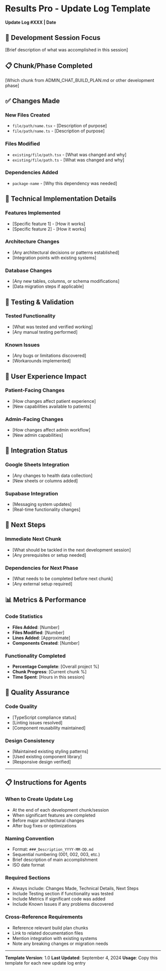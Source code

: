 # Results Pro - Update Log Template
**Update Log #XXX | Date**

## 🎯 **Development Session Focus**
[Brief description of what was accomplished in this session]

## 📋 **Chunk/Phase Completed**
[Which chunk from ADMIN_CHAT_BUILD_PLAN.md or other development phase]

## ✅ **Changes Made**

### **New Files Created**
- `file/path/name.tsx` - [Description of purpose]
- `file/path/name.ts` - [Description of purpose]

### **Files Modified**
- `existing/file/path.tsx` - [What was changed and why]
- `existing/file/path.ts` - [What was changed and why]

### **Dependencies Added**
- `package-name` - [Why this dependency was needed]

## 🔧 **Technical Implementation Details**

### **Features Implemented**
- [Specific feature 1] - [How it works]
- [Specific feature 2] - [How it works]

### **Architecture Changes**
- [Any architectural decisions or patterns established]
- [Integration points with existing systems]

### **Database Changes**
- [Any new tables, columns, or schema modifications]
- [Data migration steps if applicable]

## 🧪 **Testing & Validation**

### **Tested Functionality**
- [What was tested and verified working]
- [Any manual testing performed]

### **Known Issues**
- [Any bugs or limitations discovered]
- [Workarounds implemented]

## 📱 **User Experience Impact**

### **Patient-Facing Changes**
- [How changes affect patient experience]
- [New capabilities available to patients]

### **Admin-Facing Changes**
- [How changes affect admin workflow]
- [New admin capabilities]

## 🔄 **Integration Status**

### **Google Sheets Integration**
- [Any changes to health data collection]
- [New sheets or columns added]

### **Supabase Integration**
- [Messaging system updates]
- [Real-time functionality changes]

## 🚀 **Next Steps**

### **Immediate Next Chunk**
- [What should be tackled in the next development session]
- [Any prerequisites or setup needed]

### **Dependencies for Next Phase**
- [What needs to be completed before next chunk]
- [Any external setup required]

## 📊 **Metrics & Performance**

### **Code Statistics**
- **Files Added**: [Number]
- **Files Modified**: [Number]  
- **Lines Added**: [Approximate]
- **Components Created**: [Number]

### **Functionality Completed**
- **Percentage Complete**: [Overall project %]
- **Chunk Progress**: [Current chunk %]
- **Time Spent**: [Hours in this session]

## 🎯 **Quality Assurance**

### **Code Quality**
- [TypeScript compliance status]
- [Linting issues resolved]
- [Component reusability maintained]

### **Design Consistency**
- [Maintained existing styling patterns]
- [Used existing component library]
- [Responsive design verified]

---

## 📋 **Instructions for Agents**

### **When to Create Update Log**
- At the end of each development chunk/session
- When significant features are completed
- Before major architectural changes
- After bug fixes or optimizations

### **Naming Convention**
- Format: `###_Description_YYYY-MM-DD.md`
- Sequential numbering (001, 002, 003, etc.)
- Brief description of main accomplishment
- ISO date format

### **Required Sections**
- Always include: Changes Made, Technical Details, Next Steps
- Include Testing section if functionality was tested
- Include Metrics if significant code was added
- Include Known Issues if any problems discovered

### **Cross-Reference Requirements**
- Reference relevant build plan chunks
- Link to related documentation files
- Mention integration with existing systems
- Note any breaking changes or migration needs

---
**Template Version**: 1.0
**Last Updated**: September 4, 2024
**Usage**: Copy this template for each new update log entry
